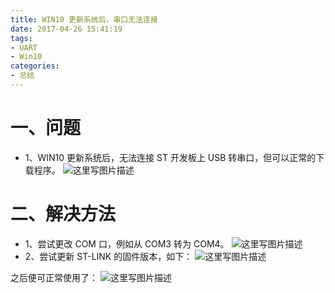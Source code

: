 ```yaml
---
title: WIN10 更新系统后，串口无法连接
date: 2017-04-26 15:41:19
tags:
- UART
- Win10
categories:
- 总结
---
```

   
# 一、问题
- 1、WIN10 更新系统后，无法连接 ST 开发板上 USB 转串口，但可以正常的下载程序。
![这里写图片描述](http://p7tst3obo.bkt.clouddn.com/20170426093429829?imageView2/0/interlace/1/q/100|watermark/2/text/Y3lhbmcudGVjaA==/font/Y29uc29sYXM=/fontsize/720/fill/I0Q0RUVGMQ==/dissolve/69/gravity/SouthEast/dx/10/dy/10)

<!-- more -->

# 二、解决方法
- 1、尝试更改 COM 口，例如从 COM3 转为 COM4。
![这里写图片描述](http://p7tst3obo.bkt.clouddn.com/20170426094024912?imageView2/0/interlace/1/q/100|watermark/2/text/Y3lhbmcudGVjaA==/font/Y29uc29sYXM=/fontsize/720/fill/I0Q0RUVGMQ==/dissolve/69/gravity/SouthEast/dx/10/dy/10)
- 2、尝试更新 ST-LINK 的固件版本，如下：
![这里写图片描述](http://p7tst3obo.bkt.clouddn.com/20170426093638831?imageView2/0/interlace/1/q/100|watermark/2/text/Y3lhbmcudGVjaA==/font/Y29uc29sYXM=/fontsize/720/fill/I0Q0RUVGMQ==/dissolve/69/gravity/SouthEast/dx/10/dy/10)


之后便可正常使用了：
![这里写图片描述](http://p7tst3obo.bkt.clouddn.com/20170426094105647?imageView2/0/interlace/1/q/100|watermark/2/text/Y3lhbmcudGVjaA==/font/Y29uc29sYXM=/fontsize/720/fill/I0Q0RUVGMQ==/dissolve/69/gravity/SouthEast/dx/10/dy/10)